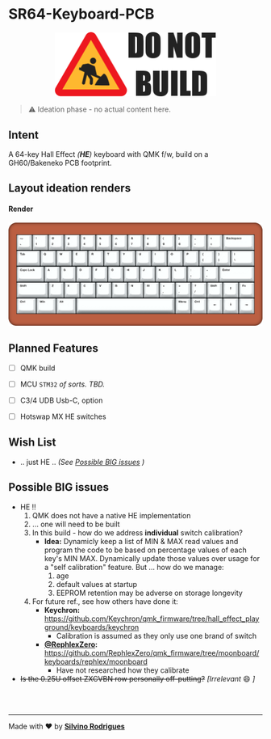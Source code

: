 # SR64-Keyboard-PCB

<p align="center"><img src="docs/donotbuild.min.svg" alt="Under Construction" width="320"></p>

> ⚠️ Ideation phase - no actual content here.

## Intent

A 64-key Hall Effect *(**HE**)* keyboard with QMK f/w, build on a GH60/Bakeneko PCB footprint.


## Layout ideation renders

#### Render

![Render](docs/sr64-render.png)


## Planned Features

- [ ] QMK build
- [ ] MCU `STM32` *of sorts.  TBD.*
- [ ] C3/4 UDB Usb-C, option
- [ ] Hotswap MX HE switches


## Wish List

- .. just HE .. *(See [Possible BIG issues](#possible_big_issues) )*


## Possible BIG issues

- HE !!
    1. QMK does not have a native HE implementation
    2. ... one will need to be built
    3. In this build - how do we address **individual** switch calibration?
        - **Idea:** Dynamicly keep a list of MIN & MAX read values and program the code to be based on percentage values of each key's MIN MAX.  Dynamically update those values over usage for a "self calibration" feature.  But ... how do we manage:
            1. age
            2. default values at startup
            3. EEPROM retention may be adverse on storage longevity 
    4. For future ref., see how others have done it:
       - **Keychron:** https://github.com/Keychron/qmk_firmware/tree/hall_effect_playground/keyboards/keychron
           - Calibration is assumed as they only use one brand of switch
       - **[&#64;RephlexZero](https://github.com/RephlexZero):**  https://github.com/RephlexZero/qmk_firmware/tree/moonboard/keyboards/rephlex/moonboard 
           - Have not researched how they calibrate
- ~~Is the 0.25U offset ZXCVBN row personally off-putting?~~ *[Irrelevant* :smile: *]*

&nbsp;<br>&nbsp;

---
Made with :heart: by [**Silvino Rodrigues**](https://github.com/silvinor)

